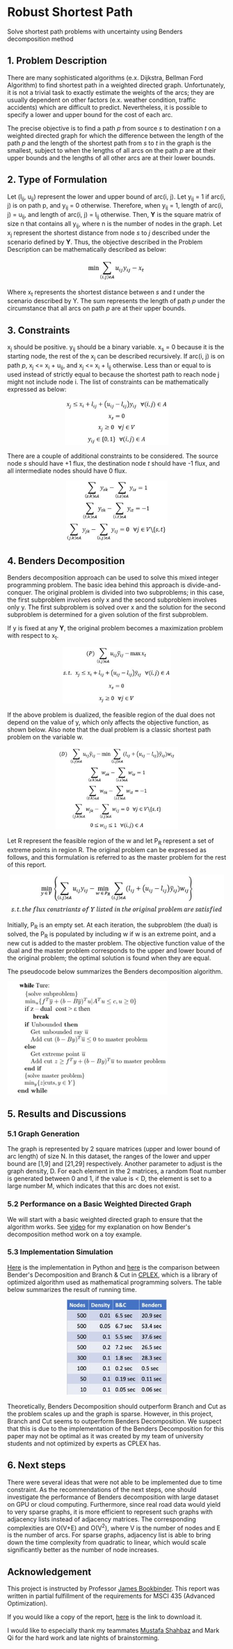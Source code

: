 # Robust Shortest Path
Solve shortest path problems with uncertainty using Benders decomposition method

## 1. Problem Description
There are many sophisticated algorithms (e.x. Dijkstra, Bellman Ford Algorithm) to find shortest path in a weighted directed graph. Unfortunately, it is not a trivial task to exactly estimate the weights of the arcs; they are usually dependent on other factors (e.x. weather condition, traffic accidents) which are difficult to predict. Nevertheless, it is possible to specify a lower and upper bound for the cost of each arc.

The precise objective is to find a path *p* from source *s* to destination *t* on a weighted directed graph for which the difference between the length of the path *p* and the length of the shortest path from *s* to *t* in the graph is the smallest, subject to when the lengths of all arcs on the path *p* are at their upper bounds and the lengths of all other arcs are at their lower bounds.

## 2. Type of Formulation
Let (l<sub>ij</sub>, u<sub>ij</sub>) represent the lower and upper bound of arc(i, j).
Let y<sub>ij</sub> = 1 if arc(i, j) is on path p, and y<sub>ij</sub> = 0 otherwise. Therefore, when y<sub>ij</sub> = 1, length of arc(i, j) = u<sub>ij</sub>, and length of arc(i, j) = l<sub>ij</sub> otherwise. Then, **Y** is the square matrix of size n that contains all y<sub>ij</sub>, where n is the number of nodes in the graph.
Let x<sub>j</sub> represent the shortest distance from node *s* to *j* described under the scenario defined by **Y**.
Thus, the objective described in the Problem Description can be mathematically described as below:
<p align="center">
    <img src="images/objective.jpg" height=50><br/>
</p>

Where x<sub>t</sub> represents the shortest distance between *s* and *t* under the scenario described by Y. The sum represents the length of path *p* under the circumstance that all arcs on path *p* are at their upper bounds.

## 3. Constraints
x<sub>j</sub> should be positive. y<sub>ij</sub> should be a binary variable. x<sub>s</sub> = 0 because it is the starting node, the rest of the x<sub>j</sub> can be described recursively. If arc(i, j) is on path *p*, x<sub>j</sub> <= x<sub>i</sub> + u<sub>ij</sub>, and x<sub>j</sub> <= x<sub>i</sub> + l<sub>ij</sub> otherwise. Less than or equal to is used instead of strictly equal to because the shortest path to reach node j might not include node i. The list of constraints can be mathematically expressed as below:
<p align="center">
    <img src="images/constraint_distance.jpg" height=105><br/>
</p>

There are a couple of additional constraints to be considered. The source node *s* should have +1 flux, the destination node *t* should have -1 flux, and all intermediate nodes should have 0 flux.
<p align="center">
    <img src="images/constraint_conservation.jpg" height=140><br/>
</p>

## 4. Benders Decomposition
Benders decomposition approach can be used to solve this mixed integer programming problem. The basic idea behind this approach is divide-and-conquer. The original problem is divided into two subproblems; in this case, the first subproblem involves only x and the second subproblem involves only y. The first subproblem is solved over x and the solution for the second subproblem is determined for a given solution of the first subproblem. 

If y is fixed at any **Y**, the original problem becomes a maximization problem with respect to x<sub>t</sub>.
<p align="center">
    <img src="images/primal.jpg" height=130><br/>
</p>

If the above problem is dualized, the feasible region of the dual does not depend on the value of y, which only affects the objective function, as shown below. Also note that the dual problem is a classic shortest path problem on the variable w.
<p align="center">
    <img src="images/dual.jpg" height=190><br/>
</p>

Let R represent the feasible region of the w and let P<sub>R</sub> represent a set of extreme points in region R. The original problem can be expressed as follows, and this formulation is referred to as the master problem for the rest of this report.
<p align="center">
    <img src="images/dual2.jpg" height=90><br/>
</p>

Initially, P<sub>R</sub> is an empty set. At each iteration, the subproblem (the dual) is solved, the P<sub>R</sub> is populated by including w if w is an extreme point, and a new cut is added to the master problem. The objective function value of the dual and the master problem corresponds to the upper and lower bound of the original problem; the optimal solution is found when they are equal.

The pseudocode below summarizes the Benders decomposition algorithm.
<p align="left">
    <img src="images/algorithm.jpg" height=260><br/>
</p>

## 5. Results and Discussions
### 5.1 Graph Generation
The graph is represented by 2 square matrices (upper and lower bound of arc length) of size N. In this dataset, the ranges of the lower and upper bound are [1,9] and [21,29] respectively. Another parameter to adjust is the graph density, D. For each element in the 2 matrices, a random float number is generated between 0 and 1, if the value is < D, the element is set to a large number M, which indicates that this arc does not exist.

### 5.2 Performance on a Basic Weighted Directed Graph
We will start with a basic weighted directed graph to ensure that the algorithm works. See [video](https://www.youtube.com/watch?v=hICetc1Sds0) for my explanation on how Bender's decomposition method work on a toy example.

### 5.3 Implementation Simulation
[Here](https://github.com/martinzwm/robust-shortest-path/blob/master/robust_shortest_path.py) is the implementation in Python and [here](https://github.com/martinzwm/robust-shortest-path/blob/master/RSP.ipynb) is the comparison between Bender's Decomposition and Branch & Cut in [CPLEX](https://www.ibm.com/analytics/cplex-optimizer), which is a library of optimized algorithm used as mathematical programming solvers. The table below summarizes the result of running time.
<p align="center">
    <img src="images/BD_vs_BC.jpg" height=220><br/>
</p>

Theoretically, Benders Decomposition should outperform Branch and Cut as the problem scales up and the graph is sparse. However, in this project, Branch and Cut seems to outperform Benders Decomposition. We suspect that this is due to the implementation of the Benders Decomposition for this paper may not be optimal as it was created by my team of university students and not optimized by experts as CPLEX has.

## 6. Next steps
There were several ideas that were not able to be implemented due to time constraint. As the recommendations of the next steps, one should investigate the performance of Benders decomposition with large dataset on GPU or cloud computing. Furthermore, since real road data would yield to very sparse graphs, it is more efficient to represent such graphs with adjacency lists instead of adjacency matrices. The corresponding complexities are O(V+E) and O(V<sup>2</sup>), where V is the number of nodes and E is the number of arcs. For sparse graphs, adjacency list is able to bring down the time complexity from quadratic to linear, which would scale significantly better as the number of node increases.

## Acknowledgement
This project is instructed by Professor [James Bookbinder](https://uwaterloo.ca/management-sciences/about/people/jbookbin). This report was written in partial fulfillment of the requirements for MSCI 435 (Advanced Optimization).

If you would like a copy of the report, [here](https://drive.google.com/file/d/1IRD3I72prNdJQE_aOCD04uA0D40w2Pzx/view?usp=sharing) is the link to download it.

I would like to especially thank my teammates [Mustafa Shahbaz](https://www.linkedin.com/in/mustafashahbaz/?originalSubdomain=ca) and Mark Qi for the hard work and late nights of brainstorming.